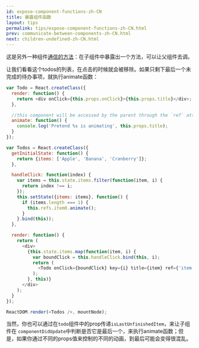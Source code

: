 ```yaml
---
id: expose-component-functions-zh-CN
title: 暴露组件函数
layout: tips
permalink: tips/expose-component-functions-zh-CN.html
prev: communicate-between-components-zh-CN.html
next: children-undefined-zh-CN.html
---
```



这是另外一种组件[通信的方法](/react/tips/communicate-between-components.html)：在子组件中暴露出一个方法，可以让父组件去调。

让我们看看这个todos的列表，在点击的时候就会被移除。如果只剩下最后一个未完成的待办事项，就执行animate函数：

```js
var Todo = React.createClass({
  render: function() {
    return <div onClick={this.props.onClick}>{this.props.title}</div>;
  },

  //this component will be accessed by the parent through the `ref` attribute
  animate: function() {
    console.log('Pretend %s is animating', this.props.title);
  }
});

var Todos = React.createClass({
  getInitialState: function() {
    return {items: ['Apple', 'Banana', 'Cranberry']};
  },

  handleClick: function(index) {
    var items = this.state.items.filter(function(item, i) {
      return index !== i;
    });
    this.setState({items: items}, function() {
      if (items.length === 1) {
        this.refs.item0.animate();
      }
    }.bind(this));
  },

  render: function() {
    return (
      <div>
        {this.state.items.map(function(item, i) {
          var boundClick = this.handleClick.bind(this, i);
          return (
            <Todo onClick={boundClick} key={i} title={item} ref={'item' + i} />
          );
        }, this)}
      </div>
    );
  }
});

ReactDOM.render(<Todos />, mountNode);
```

当然，你也可以通过在`todo`组件中的prop传递`isLastUnfinishedItem`，来让子组件在 `componentDidUpdate`中判断是否它是最后一个，来执行animate函数；但是，如果你通过不同的props值来控制的不同的动画，到最后可能会变得很混乱。